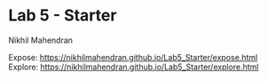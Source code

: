 # Lab 5 - Starter

Nikhil Mahendran

Expose: https://nikhilmahendran.github.io/Lab5_Starter/expose.html <br/>
Explore: https://nikhilmahendran.github.io/Lab5_Starter/explore.html
